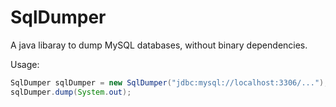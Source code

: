 # SqlDumper

A java libaray to dump MySQL databases, without binary dependencies.

Usage:
```java
SqlDumper sqlDumper = new SqlDumper("jdbc:mysql://localhost:3306/...");
sqlDumper.dump(System.out);
```
